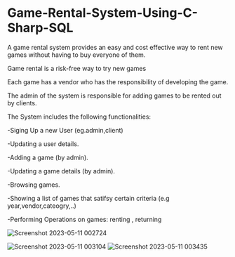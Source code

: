 # Game-Rental-System-Using-C-Sharp-SQL

A game rental system provides an easy and cost effective way to rent new games without having to buy everyone of them.

Game rental is a risk-free way to try new games

Each game has a vendor who has the responsibility of developing the game.

The admin of the system is responsible for adding games to be rented out by clients.

The System includes the following functionalities:

-Siging Up a new User (eg.admin,client)

-Updating a user details.

-Adding a game (by admin).

-Updating a game details (by admin).

-Browsing games.

-Showing a list of games that satifsy certain criteria (e.g year,vendor,cateogry,..)

-Performing Operations on games: renting , returning 


![Screenshot 2023-05-11 002724](https://github.com/KhaledAtef00/Game-Rental-System-Using-C-Sharp-SQL/assets/105244576/dc7e95b6-a6e3-47b2-b40d-27c28cf28db7)

![Screenshot 2023-05-11 003104](https://github.com/KhaledAtef00/Game-Rental-System-Using-C-Sharp-SQL/assets/105244576/7c9af3ae-e276-44f2-a291-ee70c3f06498)
![Screenshot 2023-05-11 003435](https://github.com/KhaledAtef00/Game-Rental-System-Using-C-Sharp-SQL/assets/105244576/4182bdc0-6abf-4176-81ea-03e09578846c)

